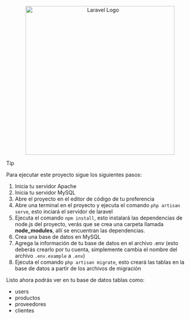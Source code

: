 <p align="center"><a href="https://laravel.com" target="_blank"><img src="https://raw.githubusercontent.com/laravel/art/master/logo-lockup/5%20SVG/2%20CMYK/1%20Full%20Color/laravel-logolockup-cmyk-red.svg" width="400" alt="Laravel Logo"></a></p>

>[!TIP]
> Para ejecutar este proyecto sigue los siguientes pasos:
> 1. Inicia tu servidor Apache
> 2. Inicia tu servidor MySQL
> 3. Abre el proyecto en el editor de código de tu preferencia
> 4. Abre una terminal en el proyecto y ejecuta el comando ``php artisan serve``, esto inciará el servidor de laravel
> 5. Ejecuta el comando ``npm install``, esto instalará las dependencias de node.js del proyecto, verás que se crea una carpeta llamada **node_modules**, allí se encuentran las dependencias.
> 6.  Crea una base de datos en MySQL
> 7. Agrega la información de tu base de datos en el archivo .env (esto deberás crearlo por tu cuenta, simplemente cambia el nombre del archivo ``.env.example`` a ``.env``)
> 8. Ejecuta el comando ``php artisan migrate``, esto creará las tablas en la base de datos a partir de los archivos de migración
>
>Listo ahora podrás ver en tu base de datos tablas como:
> * users
> * productos
> * proveedores
> * clientes